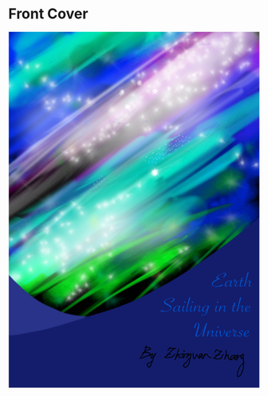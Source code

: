 # Front Cover

<div align=center><img src="https://github.com/DocKremlin/My-own-novel/blob/main/src/img/cover.png"/></div>
